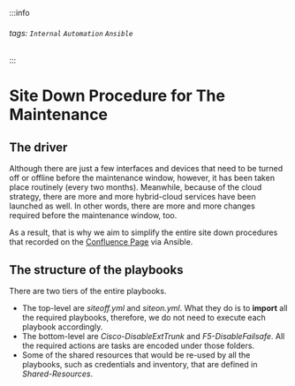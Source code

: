 :::info
###### tags: `Internal` `Automation` `Ansible`
:::

# Site Down Procedure for The Maintenance

## The driver

Although there are just a few interfaces and devices that need to be turned off or offline before the maintenance window, however, it has been taken place routinely (every two months). Meanwhile, because of the cloud strategy, there are more and more hybrid-cloud services have been launched as well. In other words, there are more and more changes required before the maintenance window, too.

As a result, that is why we aim to simplify the entire site down procedures that recorded on the [Confluence Page](https://bigasia.atlassian.net/wiki/spaces/RCIC/pages/138513193/Site+down+procedure+for+the+maintenance) via Ansible.

## The structure of the playbooks

There are two tiers of the entire playbooks.
* The top-level are *siteoff.yml* and *siteon.yml*. What they do is to **import** all the required playbooks, therefore, we do not need to execute each playbook accordingly.
* The bottom-level are *Cisco-DisableExtTrunk* and *F5-DisableFailsafe*. All the required actions are tasks are encoded under those folders.
* Some of the shared resources that would be re-used by all the playbooks, such as credentials and inventory, that are defined in *Shared-Resources*.
